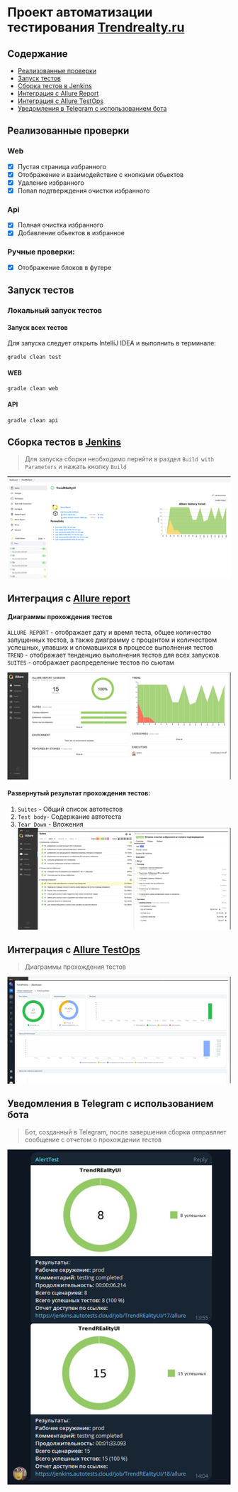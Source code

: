 <h1>Проект автоматизации тестирования <a target="_blank" href="https://trendrealty.ru"> Trendrealty.ru </a> </h1>

## Содержание
+ [Реализованные проверки](#Реализованные-проверки)
+ [Запуск тестов](#Запуск-тестов)
+ [Cборка тестов в Jenkins](#Cборка-тестов-в-Jenkins)
+ [Интеграция с Allure Report](#интеграция-с-allure-report)
+ [Интеграция с Allure TestOps](#Интеграция-с-Allure-TestOps)
+ [Уведомления в Telegram с использованием бота](#Уведомления-в-Telegram-с-использованием-бота)


## Реализованные проверки
### Web
- [x] Пустая страница избранного
- [x] Отображение и взаимодействие с кнопками обьектов
- [x] Удаление избранного
- [x] Попап подтверждения очистки избранного

### Api
- [x] Полная очистка избранного
- [x] Добавление обьектов в избранное

### Ручные проверки:
- [x] Отображение блоков в футере

## Запуск тестов
### Локальный запуск тестов
#### Запуск всех тестов

Для запуска следует открыть IntelliJ IDEA и выполнить в терминале:
```
gradle clean test
```

#### WEB

```
gradle clean web
```


#### API
```
gradle clean api 
```


## Cборка тестов в <b><a target="_blank" href="https://jenkins.autotests.cloud/job/TrendREalityUI/">Jenkins</a></b>

>Для запуска сборки необходимо перейти в раздел `Build with Parameters` и нажать кнопку `Build`

<img src="images/jenkins-project.png">


## Интеграция с <b><a target="_blank" href="https://jenkins.autotests.cloud/job/TrendREalityUI/18/allure/">Allure report</a></b>
#### Диаграммы прохождения тестов
`ALLURE REPORT` - отображает дату и время теста, общее количество запущенных тестов, а также диаграмму с процентом и количеством успешных, упавших и сломавшихся в процессе выполнения тестов <br/>
`TREND` - отображает тенденцию выполнения тестов для всех запусков <br/>
`SUITES` - отображает распределение тестов по сьютам <br/>

<img src="images/allure-main-report.png">

#### Развернутый результат прохождения тестов:
1. `Suites` - Общий список автотестов
2. `Test body`- Содержание автотеста
3. `Tear Down` - Вложения
   <img src="images/jenkins-details.png">


## Интеграция с <b><a target="_blank" href="https://allure.autotests.cloud/project/4541/dashboards">Allure TestOps</a></b>

>Диаграммы прохождения тестов
>
<img src="images/allure-testops-dashboards.png">


## Уведомления в Telegram с использованием бота

> Бот, созданный в Telegram, после завершения сборки отправляет сообщение с отчетом о прохождении тестов
>
<img src="images/telegram.png">




